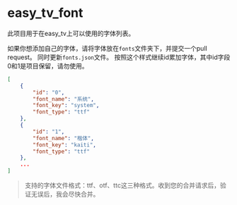 # easy_tv_font

此项目用于在easy_tv上可以使用的字体列表。

如果你想添加自己的字体，请将字体放在`fonts`文件夹下，并提交一个pull request。
同时更新`fonts.json`文件。
按照这个样式继续id累加字体，其中id字段0和1是项目保留，请勿使用。

```json
[
    {
        "id": "0",
        "font_name": "系统",
        "font_key": "system",
        "font_type": "ttf"
    },
    {
        "id": "1",
        "font_name": "楷体",
        "font_key": "kaiti",
        "font_type": "ttf"
    },
    ...
]
```

> 支持的字体文件格式：ttf、otf、ttc这三种格式。收到您的合并请求后，验证无误后，我会尽快合并。

